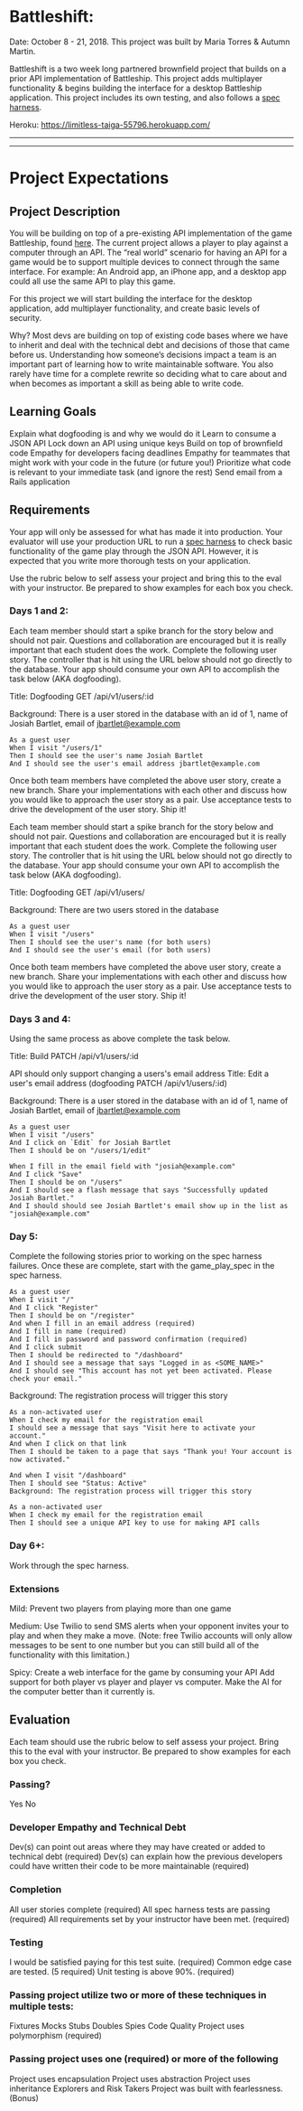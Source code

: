 # Battleshift:
Date: October 8 - 21, 2018. This project was built by Maria Torres & Autumn Martin.

Battleshift is a two week long partnered brownfield project that builds on a prior API implementation of Battleship. This project adds multiplayer functionality & begins building the interface for a desktop Battleship application. This project includes its own testing, and also follows a [spec harness](https://github.com/turingschool-examples/battleshift_spec_harness).  

Heroku: https://limitless-taiga-55796.herokuapp.com/

-----------------------------------------------------------------------------------------------------------------
-----------------------------------------------------------------------------------------------------------------
# Project Expectations
## Project Description
You will be building on top of a pre-existing API implementation of the game Battleship, found [here](https://github.com/turingschool-examples/battleshift). The current project allows a player to play against a computer through an API. The “real world” scenario for having an API for a game would be to support multiple devices to connect through the same interface. For example: An Android app, an iPhone app, and a desktop app could all use the same API to play this game.

For this project we will start building the interface for the desktop application, add multiplayer functionality, and create basic levels of security.

Why? Most devs are building on top of existing code bases where we have to inherit and deal with the technical debt and decisions of those that came before us. Understanding how someone’s decisions impact a team is an important part of learning how to write maintainable software. You also rarely have time for a complete rewrite so deciding what to care about and when becomes as important a skill as being able to write code.

## Learning Goals
Explain what dogfooding is and why we would do it
Learn to consume a JSON API
Lock down an API using unique keys
Build on top of brownfield code
Empathy for developers facing deadlines
Empathy for teammates that might work with your code in the future (or future you!)
Prioritize what code is relevant to your immediate task (and ignore the rest)
Send email from a Rails application
## Requirements
Your app will only be assessed for what has made it into production. Your evaluator will use your production URL to run a [spec harness](https://github.com/turingschool-examples/battleshift_spec_harness) to check basic functionality of the game play through the JSON API. However, it is expected that you write more thorough tests on your application.

Use the rubric below to self assess your project and bring this to the eval with your instructor. Be prepared to show examples for each box you check.

### Days 1 and 2: 
Each team member should start a spike branch for the story below and should not pair. Questions and collaboration are encouraged but it is really important that each student does the work. Complete the following user story. The controller that is hit using the URL below should not go directly to the database. Your app should consume your own API to accomplish the task below (AKA dogfooding).

Title: Dogfooding GET /api/v1/users/:id

Background: There is a user stored in the database with an id of 1, name of Josiah Bartlet, email of jbartlet@example.com
```
As a guest user
When I visit "/users/1"
Then I should see the user's name Josiah Bartlet
And I should see the user's email address jbartlet@example.com
```

Once both team members have completed the above user story, create a new branch. Share your implementations with each other and discuss how you would like to approach the user story as a pair. Use acceptance tests to drive the development of the user story. Ship it!

Each team member should start a spike branch for the story below and should not pair. Questions and collaboration are encouraged but it is really important that each student does the work. Complete the following user story. The controller that is hit using the URL below should not go directly to the database. Your app should consume your own API to accomplish the task below (AKA dogfooding).

Title: Dogfooding GET /api/v1/users/

Background: There are two users stored in the database
```
As a guest user
When I visit "/users"
Then I should see the user's name (for both users)
And I should see the user's email (for both users)
```

Once both team members have completed the above user story, create a new branch. Share your implementations with each other and discuss how you would like to approach the user story as a pair. Use acceptance tests to drive the development of the user story. Ship it!

### Days 3 and 4: 
Using the same process as above complete the task below.

Title: Build PATCH /api/v1/users/:id

API should only support changing a users's email address
Title: Edit a user's email address (dogfooding PATCH /api/v1/users/:id)

Background: There is a user stored in the database with an id of 1, name of Josiah Bartlet, email of jbartlet@example.com
```
As a guest user
When I visit "/users"
And I click on `Edit` for Josiah Bartlet
Then I should be on "/users/1/edit"

When I fill in the email field with "josiah@example.com"
And I click "Save"
Then I should be on "/users"
And I should see a flash message that says "Successfully updated Josiah Bartlet."
And I should should see Josiah Bartlet's email show up in the list as "josiah@example.com"
```
### Day 5: 
Complete the following stories prior to working on the spec harness failures. Once these are complete, start with the game_play_spec in the spec harness.
```
As a guest user
When I visit "/"
And I click "Register"
Then I should be on "/register"
And when I fill in an email address (required)
And I fill in name (required)
And I fill in password and password confirmation (required)
And I click submit
Then I should be redirected to "/dashboard"
And I should see a message that says "Logged in as <SOME_NAME>"
And I should see "This account has not yet been activated. Please check your email."
```
Background: The registration process will trigger this story
```
As a non-activated user
When I check my email for the registration email
I should see a message that says "Visit here to activate your account."
And when I click on that link
Then I should be taken to a page that says "Thank you! Your account is now activated."

And when I visit "/dashboard"
Then I should see "Status: Active"
Background: The registration process will trigger this story

As a non-activated user
When I check my email for the registration email
Then I should see a unique API key to use for making API calls
```

### Day 6+: 
Work through the spec harness.

### Extensions
Mild: 
Prevent two players from playing more than one game

Medium:
Use Twilio to send SMS alerts when your opponent invites your to play and when they make a move. (Note: free Twilio accounts will only allow messages to be sent to one number but you can still build all of the functionality with this limitation.)

Spicy:
Create a web interface for the game by consuming your API
Add support for both player vs player and player vs computer. Make the AI for the computer better than it currently is.

## Evaluation
Each team should use the rubric below to self assess your project. Bring this to the eval with your instructor. Be prepared to show examples for each box you check.

### Passing?
Yes
No
### Developer Empathy and Technical Debt
Dev(s) can point out areas where they may have created or added to technical debt (required)
Dev(s) can explain how the previous developers could have written their code to be more maintainable (required)
### Completion
All user stories complete (required)
All spec harness tests are passing (required)
All requirements set by your instructor have been met. (required)
### Testing
I would be satisfied paying for this test suite. (required)
Common edge case are tested. (5 required)
Unit testing is above 90%. (required)
### Passing project utilize two or more of these techniques in multiple tests:
Fixtures
Mocks
Stubs
Doubles
Spies
Code Quality
Project uses polymorphism (required)
### Passing project uses one (required) or more of the following
Project uses encapsulation
Project uses abstraction
Project uses inheritance
Explorers and Risk Takers
Project was built with fearlessness. (Bonus)
